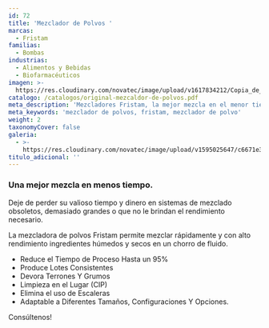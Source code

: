 ```yaml
---
id: 72
title: 'Mezclador de Polvos '
marcas:
  - Fristam
familias:
  - Bombas
industrias:
  - Alimentos y Bebidas
  - Biofarmacéuticos
imagen: >-
  https://res.cloudinary.com/novatec/image/upload/v1617834212/Copia_de_Dise%C3%B1o_sin_t%C3%ADtulo_98_ea1p6m.png
catalogo: /catalogos/original-mezcaldor-de-polvos.pdf
meta_description: 'Mezcladores Fristam, la mejor mezcla en el menor tiempo'
meta_keywords: 'mezclador de polvos, fristam, mezclador de polvo'
weight: 2
taxonomyCover: false
galeria:
  - >-
    https://res.cloudinary.com/novatec/image/upload/v1595025647/c6671e37-aed4-442a-bcdd-4d7908584dd1_tj1bgi.png
titulo_adicional: ''
---
```


### Una mejor mezcla en menos tiempo.

Deje de perder su valioso tiempo y dinero en sistemas de mezclado obsoletos, demasiado grandes o que no le brindan el rendimiento necesario.

La mezcladora de polvos Fristam permite mezclar rápidamente y con alto rendimiento ingredientes húmedos y secos en un chorro de fluido.

* Reduce el Tiempo de Proceso Hasta un 95%
* Produce Lotes Consistentes
* Devora Terrones Y Grumos
* Limpieza en el Lugar (CIP)
* Elimina el uso de Escaleras
* Adaptable a Diferentes Tamaños, Configuraciones Y Opciones.

Consúltenos!

